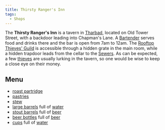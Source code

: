 ```yaml
---
title: Thirsty Ranger's Inn
tags:
  - Shops
---
```

The **Thirsty Ranger's Inn** is a tavern in
[Tharbad](Tharbad "wikilink"), located on Old Tower Street, with a
backdoor leading into Chapman's Lane. A
[Bartender](Bartender "wikilink") serves food and drinks there and the
bar is open from 7am to 12am. The [Rooftop Thieves'
Guild](Rooftop_Thieves'_Guild "wikilink") is accessible through a hidden
grate in the main room, while a hidden trapdoor leads from the cellar to
the [Sewers](Sewers_Thieves'_Guild "wikilink"). As can be expected, a
few [thieves](thief_(mobile) "wikilink") are usually lurking in the
tavern, so one would be wise to keep a close eye on their money.

## Menu

- [roast partridge](roast_partridge "wikilink")
- [pastries](pastry "wikilink")
- [stew](stew "wikilink")
- [large barrels](large_barrel "wikilink") full of
  [water](water "wikilink")
- [stout barrels](stout_barrel "wikilink") full of
  [beer](beer "wikilink")
- [beer bottles](beer_bottle "wikilink") full of [beer](beer "wikilink")
- [cups](cup "wikilink") full of [water](water "wikilink")
